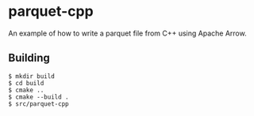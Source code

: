 # parquet-cpp

An example of how to write a parquet file from C++ using Apache Arrow.

## Building

```console
$ mkdir build
$ cd build
$ cmake ..
$ cmake --build .
$ src/parquet-cpp
```
